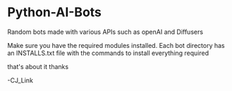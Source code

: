 # Python-AI-Bots
Random bots made with various APIs such as openAI and Diffusers

Make sure you have the required modules installed.
Each bot directory has an INSTALLS.txt file with the commands to install everything required

that's about it thanks

-CJ_Link
